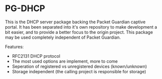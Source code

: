 # PG-DHCP

This is the DHCP server package backing the Packet Guardian captive portal. It has been separated into it's own repository to make development a bit easier, and to provide a better focus to the origin project. This package may be used completely independent of Packet Guardian.

Features:

- RFC2131 DHCP protocol
- The most used options are implement, more to come
- Seperation of registered vs unregistered devices (known/unknown)
- Storage independent (the calling project is responsible for storage)
